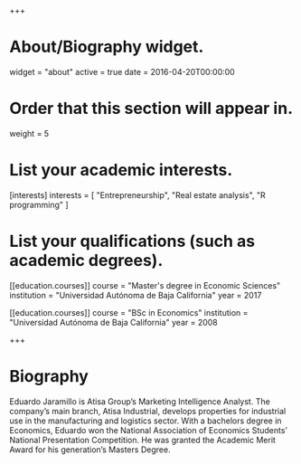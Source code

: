 +++
# About/Biography widget.
widget = "about"
active = true
date = 2016-04-20T00:00:00

# Order that this section will appear in.
weight = 5

# List your academic interests.
[interests]
  interests = [
    "Entrepreneurship",
    "Real estate analysis",
    "R programming"
  ]

# List your qualifications (such as academic degrees).
[[education.courses]]
  course = "Master's degree in Economic Sciences"
  institution = "Universidad Autónoma de Baja California"
  year = 2017

[[education.courses]]
  course = "BSc in Economics"
  institution = "Universidad Autónoma de Baja California"
  year = 2008
 
+++

# Biography

Eduardo Jaramillo is Atisa Group’s Marketing Intelligence Analyst. The company’s main branch, Atisa Industrial, develops properties for industrial use in the manufacturing and logistics sector. With a bachelors degree in Economics, Eduardo won the National Association of Economics Students’ National Presentation Competition. He was granted the Academic Merit Award for his generation’s Masters Degree.